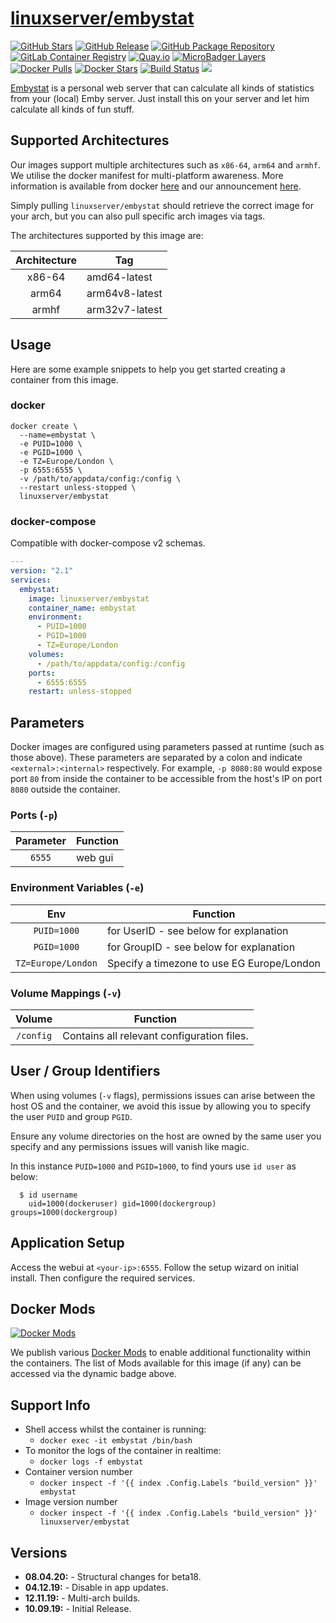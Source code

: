 # [linuxserver/embystat](https://github.com/linuxserver/docker-embystat)

[![GitHub Stars](https://img.shields.io/github/stars/linuxserver/docker-embystat.svg?style=flat-square&color=E68523&logo=github&logoColor=FFFFFF)](https://github.com/linuxserver/docker-embystat)
[![GitHub Release](https://img.shields.io/github/release/linuxserver/docker-embystat.svg?style=flat-square&color=E68523&logo=github&logoColor=FFFFFF)](https://github.com/linuxserver/docker-embystat/releases)
[![GitHub Package Repository](https://img.shields.io/static/v1.svg?style=flat-square&color=E68523&label=linuxserver.io&message=GitHub%20Package&logo=github&logoColor=FFFFFF)](https://github.com/linuxserver/docker-embystat/packages)
[![GitLab Container Registry](https://img.shields.io/static/v1.svg?style=flat-square&color=E68523&label=linuxserver.io&message=GitLab%20Registry&logo=gitlab&logoColor=FFFFFF)](https://gitlab.com/Linuxserver.io/docker-embystat/container_registry)
[![Quay.io](https://img.shields.io/static/v1.svg?style=flat-square&color=E68523&label=linuxserver.io&message=Quay.io)](https://quay.io/repository/linuxserver.io/embystat)
[![MicroBadger Layers](https://img.shields.io/microbadger/layers/linuxserver/embystat.svg?style=flat-square&color=E68523)](https://microbadger.com/images/linuxserver/embystat "Get your own version badge on microbadger.com")
[![Docker Pulls](https://img.shields.io/docker/pulls/linuxserver/embystat.svg?style=flat-square&color=E68523&label=pulls&logo=docker&logoColor=FFFFFF)](https://hub.docker.com/r/linuxserver/embystat)
[![Docker Stars](https://img.shields.io/docker/stars/linuxserver/embystat.svg?style=flat-square&color=E68523&label=stars&logo=docker&logoColor=FFFFFF)](https://hub.docker.com/r/linuxserver/embystat)
[![Build Status](https://ci.linuxserver.io/view/all/job/Docker-Pipeline-Builders/job/docker-embystat/job/master/badge/icon?style=flat-square)](https://ci.linuxserver.io/job/Docker-Pipeline-Builders/job/docker-embystat/job/master/)
[![](https://lsio-ci.ams3.digitaloceanspaces.com/linuxserver/embystat/latest/badge.svg)](https://lsio-ci.ams3.digitaloceanspaces.com/linuxserver/embystat/latest/index.html)

[Embystat](https://github.com/mregni/EmbyStat) is a personal web server that can calculate all kinds of statistics from your (local) Emby server. Just install this on your server and let him calculate all kinds of fun stuff.

## Supported Architectures

Our images support multiple architectures such as `x86-64`, `arm64` and `armhf`. We utilise the docker manifest for multi-platform awareness. More information is available from docker [here](https://github.com/docker/distribution/blob/master/docs/spec/manifest-v2-2.md#manifest-list) and our announcement [here](https://blog.linuxserver.io/2019/02/21/the-lsio-pipeline-project/).

Simply pulling `linuxserver/embystat` should retrieve the correct image for your arch, but you can also pull specific arch images via tags.

The architectures supported by this image are:

| Architecture | Tag |
| :----: | --- |
| x86-64 | amd64-latest |
| arm64 | arm64v8-latest |
| armhf | arm32v7-latest |


## Usage

Here are some example snippets to help you get started creating a container from this image.

### docker

```
docker create \
  --name=embystat \
  -e PUID=1000 \
  -e PGID=1000 \
  -e TZ=Europe/London \
  -p 6555:6555 \
  -v /path/to/appdata/config:/config \
  --restart unless-stopped \
  linuxserver/embystat
```


### docker-compose

Compatible with docker-compose v2 schemas.

```yaml
---
version: "2.1"
services:
  embystat:
    image: linuxserver/embystat
    container_name: embystat
    environment:
      - PUID=1000
      - PGID=1000
      - TZ=Europe/London
    volumes:
      - /path/to/appdata/config:/config
    ports:
      - 6555:6555
    restart: unless-stopped
```

## Parameters

Docker images are configured using parameters passed at runtime (such as those above). These parameters are separated by a colon and indicate `<external>:<internal>` respectively. For example, `-p 8080:80` would expose port `80` from inside the container to be accessible from the host's IP on port `8080` outside the container.

### Ports (`-p`)

| Parameter | Function |
| :----: | --- |
| `6555` | web gui |


### Environment Variables (`-e`)

| Env | Function |
| :----: | --- |
| `PUID=1000` | for UserID - see below for explanation |
| `PGID=1000` | for GroupID - see below for explanation |
| `TZ=Europe/London` | Specify a timezone to use EG Europe/London |

### Volume Mappings (`-v`)

| Volume | Function |
| :----: | --- |
| `/config` | Contains all relevant configuration files. |




## User / Group Identifiers

When using volumes (`-v` flags), permissions issues can arise between the host OS and the container, we avoid this issue by allowing you to specify the user `PUID` and group `PGID`.

Ensure any volume directories on the host are owned by the same user you specify and any permissions issues will vanish like magic.

In this instance `PUID=1000` and `PGID=1000`, to find yours use `id user` as below:

```
  $ id username
    uid=1000(dockeruser) gid=1000(dockergroup) groups=1000(dockergroup)
```

## Application Setup

Access the webui at `<your-ip>:6555`. Follow the setup wizard on initial install.  Then configure the required services.


## Docker Mods
[![Docker Mods](https://img.shields.io/badge/dynamic/yaml?style=for-the-badge&color=E68523&label=mods&query=%24.mods%5B%27embystat%27%5D.mod_count&url=https%3A%2F%2Fraw.githubusercontent.com%2Flinuxserver%2Fdocker-mods%2Fmaster%2Fmod-list.yml)](https://mods.linuxserver.io/?mod=embystat "view available mods for this container.")

We publish various [Docker Mods](https://github.com/linuxserver/docker-mods) to enable additional functionality within the containers. The list of Mods available for this image (if any) can be accessed via the dynamic badge above.


## Support Info

* Shell access whilst the container is running:
  * `docker exec -it embystat /bin/bash`
* To monitor the logs of the container in realtime:
  * `docker logs -f embystat`
* Container version number
  * `docker inspect -f '{{ index .Config.Labels "build_version" }}' embystat`
* Image version number
  * `docker inspect -f '{{ index .Config.Labels "build_version" }}' linuxserver/embystat`

## Versions

* **08.04.20:** - Structural changes for beta18.
* **04.12.19:** - Disable in app updates.
* **12.11.19:** - Multi-arch builds.
* **10.09.19:** - Initial Release.
